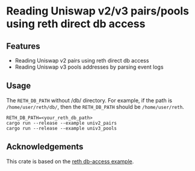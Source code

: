 # Reading Uniswap v2/v3 pairs/pools using reth direct db access

## Features
- Reading Uniswap v2 pairs using reth direct db access
- Reading Uniswap v3 pools addresses by parsing event logs

## Usage
The `RETH_DB_PATH` without /db/ directory. For example, if the path is `/home/user/reth/db/`, then the `RETH_DB_PATH` should be `/home/user/reth`.
```
RETH_DB_PATH=<your_reth_db_path>
cargo run --release --example univ2_pairs
cargo run --release --example univ3_pools
```

## Acknowledgements
This crate is based on the [reth db-access example](https://github.com/paradigmxyz/reth/tree/main/examples/db-access).